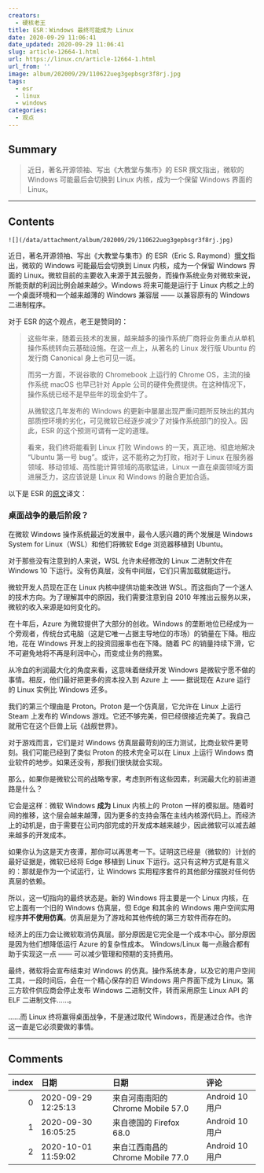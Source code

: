 ```yaml
---
creators:
  - 硬核老王
title: ESR：Windows 最终可能成为 Linux
date: 2020-09-29 11:06:41
date_updated: 2020-09-29 11:06:41
slug: article-12664-1.html
url: https://linux.cn/article-12664-1.html
url_from: ''
image: album/202009/29/110622ueg3gepbsgr3f8rj.jpg
tags:
  - esr
  - linux
  - windows
categories:
  - 观点
---
```


## Summary

> 近日，著名开源领袖、写出《大教堂与集市》的 ESR 撰文指出，微软的 Windows 可能最后会切换到 Linux 内核，成为一个保留 Windows 界面的 Linux。

***

<!-- more -->

## Contents

`![](/data/attachment/album/202009/29/110622ueg3gepbsgr3f8rj.jpg)`

近日，著名开源领袖、写出《大教堂与集市》的 ESR（Eric S. Raymond）[撰文](http://esr.ibiblio.org/?p=8764)指出，微软的 Windows 可能最后会切换到 Linux 内核，成为一个保留 Windows 界面的 Linux。微软目前的主要收入来源于其云服务，而操作系统业务对微软来说，所能贡献的利润比例会越来越少。Windows 将来可能是运行于 Linux 内核之上的一个桌面环境和一个越来越薄的 Windows 兼容层 —— 以兼容原有的 Windows 二进制程序。

对于 ESR 的这个观点，老王是赞同的：

> 
> 这些年来，随着云技术的发展，越来越多的操作系统厂商将业务重点从单机操作系统转向云基础设施。在这一点上，从著名的 Linux 发行版 Ubuntu 的发行商 Canonical 身上也可见一斑。
> 
> 
> 而另一方面，不说谷歌的 Chromebook 上运行的 Chrome OS，主流的操作系统 macOS 也早已针对 Apple 公司的硬件免费提供。在这种情况下，操作系统已经不是早些年的现金奶牛了。
> 
> 
> 从微软这几年发布的 Windows 的更新中屡屡出现严重问题所反映出的其内部质控环境的劣化，可见微软已经逐步减少了对操作系统部门的投入。因此，ESR 的这个预测可谓有一定的道理。
> 
> 
> 看来，我们终将能看到 Linux 打败 Windows 的一天，真正地、彻底地解决 “Ubuntu 第一号 bug”。或许，这不能称之为打败，相对于 Linux 在服务器领域、移动领域、高性能计算领域的高歌猛进，Linux 一直在桌面领域方面进展乏力，这应该说是 Linux 和 Windows 的融合更加合适。
> 
> 
> 

以下是 ESR 的[原文](http://esr.ibiblio.org/?p=8764)译文：

### 桌面战争的最后阶段？

在微软 Windows 操作系统最近的发展中，最令人感兴趣的两个发展是 Windows System for Linux（WSL）和他们将微软 Edge 浏览器移植到 Ubuntu。

对于那些没有注意到的人来说，WSL 允许未经修改的 Linux 二进制文件在 Windows 10 下运行。没有仿真层，没有中间层，它们只需加载就能运行。

微软开发人员现在正在 Linux 内核中提供功能来改进 WSL。而这指向了一个迷人的技术方向。为了理解其中的原因，我们需要注意到自 2010 年推出云服务以来，微软的收入来源是如何变化的。

在十年后，Azure 为微软提供了大部分的创收。Windows 的垄断地位已经成为一个旁观者，传统台式电脑（这是它唯一占据主导地位的市场）的销量在下降。相应地，花在 Windows 开发上的投资回报率也在下降。随着 PC 的销量持续下滑，它不可避免地将不再是利润中心，而变成业务的拖累。

从冷血的利润最大化的角度来看，这意味着继续开发 Windows 是微软宁愿不做的事情。相反，他们最好把更多的资本投入到 Azure 上 —— 据说现在 Azure 运行的 Linux 实例比 Windows 还多。

我们的第三个理由是 Proton。Proton 是一个仿真层，它允许在 Linux 上运行 Steam 上发布的 Windows 游戏。它还不够完美，但已经很接近完美了。我自己就用它在这个巨兽上玩《战舰世界》。

对于游戏而言，它们是对 Windows 仿真层最苛刻的压力测试，比商业软件更苛刻。我们可能已经到了类似 Proton 的技术完全可以在 Linux 上运行 Windows 商业软件的地步。如果还没有，那我们很快就会实现。

那么，如果你是微软公司的战略专家，考虑到所有这些因素，利润最大化的前进道路是什么？

它会是这样：微软 Windows **成为** Linux 内核上的 Proton 一样的模拟层。随着时间的推移，这个层会越来越薄，因为更多的支持会落在主线内核源代码上。而经济上的动机是，由于需要在公司内部完成的开发成本越来越少，因此微软可以减去越来越多的开发成本。

如果你认为这是天方夜谭，那你可以再思考一下。证明这已经是（微软的）计划的最好证据是，微软已经将 Edge 移植到 Linux 下运行。这只有这种方式是有意义的：那就是作为一个试运行，让 Windows 实用程序套件的其他部分摆脱对任何仿真层的依赖。

所以，这一切指向的最终状态是。新的 Windows 将主要是一个 Linux 内核，在它上面有一个旧的 Windows 仿真层，但 Edge 和其余的 Windows 用户空间实用程序**并不使用仿真**。仿真层是为了游戏和其他传统的第三方软件而存在的。

经济上的压力会让微软取消仿真层。部分原因是它完全是一个成本中心。部分原因是因为他们想降低运行 Azure 的复杂性成本。 Windows/Linux 每一点融合都有助于实现这一点 —— 可以减少管理和预期的支持费用。

最终，微软将会宣布结束对 Windows 的仿真。操作系统本身，以及它的用户空间工具，一段时间后，会在一个精心保存的旧 Windows 用户界面下成为 Linux。第三方软件供应商会停止发布 Windows 二进制文件，转而采用原生 Linux API 的 ELF 二进制文件……。

……而 Linux 终将赢得桌面战争，不是通过取代 Windows，而是通过合作。也许这一直是它必须要做的事情。

***

## Comments

|   index | 日期                | 日期                                              | 评论                                                                                |
|--------:|:--------------------|:--------------------------------------------------|:------------------------------------------------------------------------------------|
|       0 | 2020-09-29 12:25:13 | 来自河南南阳的 Chrome Mobile 57.0|Android 10 用户 | 微软的目的是吃掉linux，使之成为Windows下的子系统，进而削弱甚至消灭其它linux发行版。 |
|       1 | 2020-09-30 16:05:25 | 来自德国的 Firefox 68.0|Android 10 用户           | 恐怕不可能                                                                          |
|       2 | 2020-10-01 11:59:02 | 来自江西南昌的 Chrome Mobile 77.0|Android 10 用户 | 即使可能，也是有生之年了                                                            |
